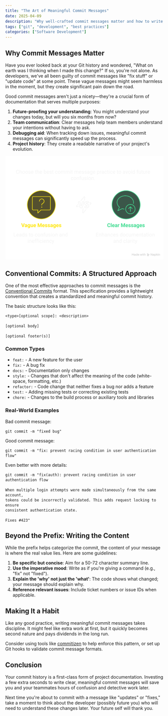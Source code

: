 ```yaml
---
title: "The Art of Meaningful Commit Messages"
date: 2025-04-09
description: "Why well-crafted commit messages matter and how to write them"
tags: ["git", "development", "best practices"]
categories: ["Software Development"]
---
```


## Why Commit Messages Matter

Have you ever looked back at your Git history and wondered, "What on earth was I thinking when I made this change?" If so, you're not alone. As developers, we've all been guilty of commit messages like "fix stuff" or "update code" at some point. These vague messages might seem harmless in the moment, but they create significant pain down the road.

Good commit messages aren't just a nicety—they're a crucial form of documentation that serves multiple purposes:

1. **Future-proofing your understanding**: You might understand your changes today, but will you six months from now?
2. **Team communication**: Clear messages help team members understand your intentions without having to ask.
3. **Debugging aid**: When tracking down issues, meaningful commit messages can significantly speed up the process.
4. **Project history**: They create a readable narrative of your project's evolution.

![Vague vs Clear Commit Messages](/images/the-art-of-commit-messages/vague-vs-clear-messages.svg)

## Conventional Commits: A Structured Approach

One of the most effective approaches to commit messages is the [Conventional Commits](https://www.conventionalcommits.org/) format. This specification provides a lightweight convention that creates a standardized and meaningful commit history.

The basic structure looks like this:

```
<type>[optional scope]: <description>

[optional body]

[optional footer(s)]
```

### Common Types

- `feat:` - A new feature for the user
- `fix:` - A bug fix
- `docs:` - Documentation only changes
- `style:` - Changes that don't affect the meaning of the code (white-space, formatting, etc.)
- `refactor:` - Code change that neither fixes a bug nor adds a feature
- `test:` - Adding missing tests or correcting existing tests
- `chore:` - Changes to the build process or auxiliary tools and libraries

### Real-World Examples

Bad commit message:
```
git commit -m "fixed bug"
```

Good commit message:
```
git commit -m "fix: prevent racing condition in user authentication flow"
```

Even better with more details:
```
git commit -m "fix(auth): prevent racing condition in user authentication flow

When multiple login attempts were made simultaneously from the same account,
tokens could be incorrectly validated. This adds request locking to ensure
consistent authentication state.

Fixes #423"
```

## Beyond the Prefix: Writing the Content

While the prefix helps categorize the commit, the content of your message is where the real value lies. Here are some guidelines:

1. **Be specific but concise**: Aim for a 50-72 character summary line.
2. **Use the imperative mood**: Write as if you're giving a command (e.g., "fix" not "fixed").
3. **Explain the 'why' not just the 'what'**: The code shows what changed; your message should explain why.
4. **Reference relevant issues**: Include ticket numbers or issue IDs when applicable.

## Making It a Habit

Like any good practice, writing meaningful commit messages takes discipline. It might feel like extra work at first, but it quickly becomes second nature and pays dividends in the long run.

Consider using tools like [commitizen](https://github.com/commitizen/cz-cli) to help enforce this pattern, or set up Git hooks to validate commit message formats.

## Conclusion

Your commit history is a first-class form of project documentation. Investing a few extra seconds to write clear, meaningful commit messages will save you and your teammates hours of confusion and detective work later.

Next time you're about to commit with a message like "updates" or "fixes," take a moment to think about the developer (possibly future you) who will need to understand these changes later. Your future self will thank you.

